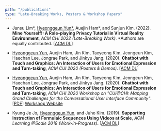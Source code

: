 ```yaml
---
path: "/publications"
type: "Late-Breaking Works, Posters & Workshop Papers"
---
```


- Junsu Lim\*, <u>Hyeonggeun Yun\*</u>, Auejin Ham\*, and Sunjun Kim. (2022). **Mine Yourself!: A Role-playing Privacy Tutorial in Virtual Reality Environment**, *ACM CHI 2022 (Late-Breaking Work)*. \*Authors are equally contributed. [[ACM DL](https://dl.acm.org/doi/abs/10.1145/3491101.3519773)]

- <u>Hyeonggeun Yun</u>, Auejin Ham, Jin Kim, Taeyeong Kim, Jeongeun Kim, Haechan Lee, Jongrae Park, and Jinkyu Jang. (2020). **Chatbot with Touch and Graphics: An Interaction of Users for Emotional Expression and Turn-taking**, *ACM CUI 2020 (Posters & Demos)*. [[ACM DL](https://dl.acm.org/doi/abs/10.1145/3405755.3406147)]

- <u>Hyeonggeun Yun</u>, Auejin Ham, Jin Kim, Taeyeong Kim, Jeongeun Kim, Haechan Lee, Jongrae Park, and Jinkyu Jang. (2020). **Chatbot with Touch and Graphics: An Interaction of Users for Emotional Expression and Turn-taking**, *ACM CHI 2020 Workshop on "CUI@CHI: Mapping Grand Challenges for the Conversational User Interface Community"*. [[PDF](https://drive.google.com/open?id=1PYyOF4NZg_xIaF8-8RmXmX1eqv6z4abn)] [Workshop Website](http://www.speechinteraction.org/CHI2020/)

- Kyung Je Jo, <u>Hyeonggeun Yun</u>, and Juho Kim. (2019). **Supporting Instruction of Formulaic Sequences Using Videos at Scale**, *ACM Learning @Scale 2019 (Work-in-Progress)*. [[ACM DL](https://dl.acm.org/doi/abs/10.1145/3330430.3333671)]
